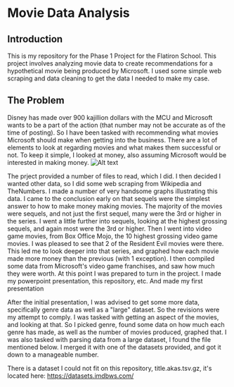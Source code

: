 # Movie Data Analysis
## Introduction
This is my repository for the Phase 1 Project for the Flatiron School. This project involves analyzing movie data to create recommendations for a hypothetical movie being produced
by Microsoft. I used some simple web scraping and data cleaning to get the data I needed to make my case.

## The Problem
Disney has made over 900 kajillion dollars with the MCU and Microsoft wants to be a part of the action (that number may not be accurate as of the time of posting). So I have been
tasked with recommending what movies Microsoft should make when getting into the business.
There are a lot of elements to look at regarding movies and what makes them successful or not. To keep it simple, I looked at money, also assuming Microsoft would be interested in making money.
![Alt text](https://tenor.com/view/shut-up-take-my-money-gif-6068097)

The prject provided a number of files to read, which I did. I then decided I wanted other data, so I did some web scraping from Wikipedia and TheNumbers.
I made a number of very handsome graphs illustrating this data. 
I came to the conclusion early on that sequels were the simplest answer to how to make money making movies. The majority of the movies were sequels, and not just the first sequel, many were the 3rd or higher in the series.
I went a little further into sequels, looking at the highest grossing sequels, and again most were the 3rd or higher.
Then I went into video game movies, from Box Office Mojo, the 10 highest grossing video game movies. I was pleased to see that 2 of the Resident Evil movies were there.
This led me to look deeper into that series, and graphed how each movie made more money than the previous (with 1 exception).
I then compiled some data from Microsoft's video game franchises, and saw how much they were worth.
At this point I was prepared to turn in the project. I made my powerpoint presentation, this repository, etc. And made my first presentation

After the initial presentation, I was advised to get some more data, specifically genre data as well as a "large" dataset. So the revisions were my attempt to comply.
I was tasked with getting an aspect of the movies, and looking at that. So I picked genre, found some data on how much each genre has made, as well as the number of movies produced, graphed that.
I was also tasked with parsing data from a large dataset, I found the file mentioned below. I merged it with one of the datasets provided, and got it down to a manageable number.

There is a dataset I could not fit on this repository, title.akas.tsv.gz, it's located here:
https://datasets.imdbws.com/


